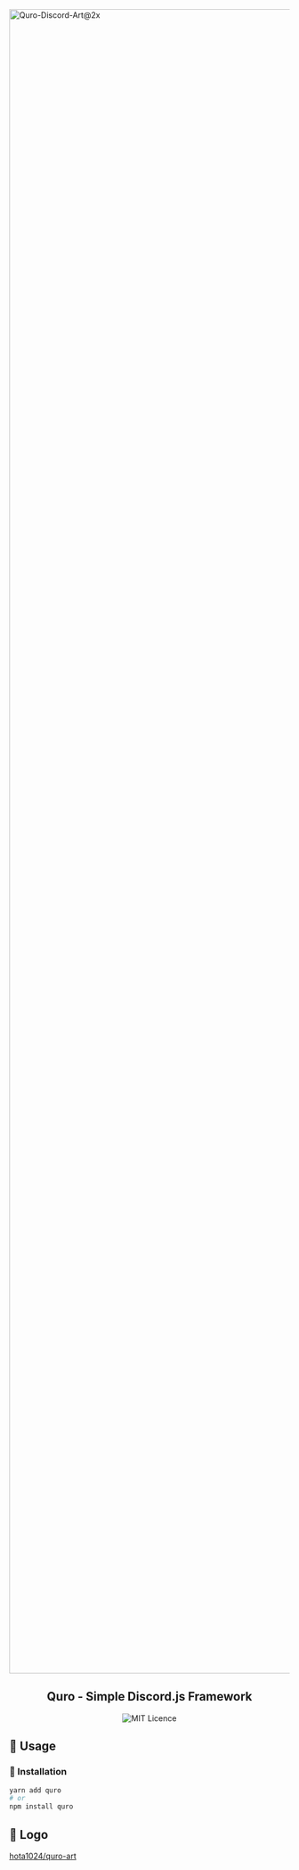 <img width="2986" alt="Quro-Discord-Art@2x" src="https://user-images.githubusercontent.com/24543982/74408433-bdc37700-4e77-11ea-9ac0-ea943d3ba92f.png">

<h2 align="center">Quro - Simple Discord.js Framework</h2>
<div align="center">
<img src="http://img.shields.io/badge/license-MIT-blue.svg?style=flat)" alt="MIT Licence"/>
</div>

## 💬 Usage

### 🔧 Installation

```bash
yarn add quro
# or
npm install quro
```

## 🎨 Logo

[hota1024/quro-art](https://github.com/hota1024/quro-art)
